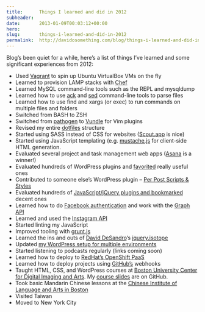```yaml
---
title:      Things I learned and did in 2012
subheader:  
date:       2013-01-09T00:03:12+00:00
hero:       
slug:       things-i-learned-and-did-in-2012
permalink:  http://davidosomething.com/blog/things-i-learned-and-did-in-2012/
---
```



<p>Blog&#8217;s been quiet for a while, here&#8217;s a list of things I&#8217;ve learned and some significant experiences from 2012:</p>
<ul>
<li>Used <a href="http://vagrantup.com/">Vagrant</a> to spin up Ubuntu VirtualBox VMs on the fly</li>
<li>Learned to provision LAMP stacks with <a href="http://www.opscode.com/chef/">Chef</a></li>
<li>Learned MySQL command-line tools such as the REPL and mysqldump</li>
<li>Learned how to use <a href="http://betterthangrep.com/">ack</a> and <a href="http://linux.die.net/man/1/sed">sed</a> command-line tools to parse files</li>
<li>Learned how to use find and xargs (or exec) to run commands on multiple files and folders</li>
<li>Switched from BASH to ZSH</li>
<li>Switched from <a href="https://github.com/tpope/vim-pathogen">pathogen</a> to <a href="https://github.com/gmarik/vundle">Vundle</a> for Vim plugins</li>
<li>Revised my entire <a href="https://github.com/davidosomething/dotfiles">dotfiles</a> structure</li>
<li>Started using SASS instead of CSS for websites (<a href="http://mhs.github.com/scout-app/">Scout.app</a> is nice)</li>
<li>Started using JavaScript templating (e.g. <a href="https://github.com/janl/mustache.js/">mustache.js</a> for client-side HTML generation.</li>
<li>Evaluated several project and task management web apps (<a href="http://www.asana.com/">Asana</a> is a winner!)</li>
<li>Evaluated hundreds of WordPress plugins and <a href="http://profiles.wordpress.org/davidosomething" title="favorite WordPress plugins">favorited</a> really useful ones</li>
<li>Contributed to someone else&#8217;s WordPress plugin &#8211; <a href="http://wordpress.org/extend/plugins/per-post-scripts-and-styles/">Per Post Scripts &amp; Styles</a></li>
<li>Evaluated hundreds of <a href="http://delicious.com/davidosomething/">JavaScript/jQuery plugins and bookmarked</a> decent ones</li>
<li>Learned how to do <a href="https://developers.facebook.com/docs/reference/login/">Facebook authentication</a> and work with the <a href="https://developers.facebook.com/docs/reference/api/">Graph API</a></li>
<li>Learned and used the <a href="http://instagram.com/developer/">Instagram API</a></li>
<li>Started linting my JavaScript</li>
<li>Improved tooling with <a href="http://gruntjs.com/">grunt.js</a></li>
<li>Learned the ins and outs of <a href="http://desandro.com/">David DeSandro</a>&#8216;s <a href="http://isotope.metafizzy.co/">jquery.isotope</a></li>
<li>Updated <a href="https://github.com/davidosomething/dkowpconfig">my WordPress setup for multiple environments</a></li>
<li>Started listening to podcasts regularly (links coming soon)</li>
<li>Learned how to deploy to <a href="https://openshift.redhat.com/app/">RedHat&#8217;s OpenShift PaaS</a></li>
<li>Learned how to deploy projects using <a href="http://www.github.com">GitHub&#8217;s</a> webhooks</li>
<li>Taught HTML, CSS, and WordPress courses at <a href="http://www.cdiabu.com/">Boston University Center for Digital Imaging and Arts</a>. My <a href="https://github.com/davidosomething/slides">course slides</a> are on GitHub.</li>
<li>Took basic Mandarin Chinese lessons at the <a href="http://www.bostonchineseinstitute.com">Chinese Institute of Language and Arts in Boston</a></li>
<li>Visited Taiwan</li>
<li>Moved to New York City</li>
</ul>

